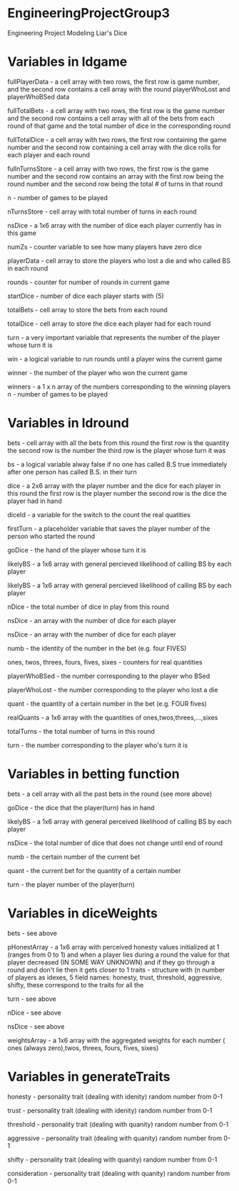 # EngineeringProjectGroup3
Engineering Project Modeling Liar's Dice


# Variables in ldgame

fullPlayerData - a cell array with two rows, the first row is game number, and the second row contains a cell array with the round playerWhoLost and playerWhoBSed data

fullTotalBets - a cell array with two rows, the first row is the game number and the second row contains a cell array with all of the bets from each round of that game and the total number of dice in the corresponding round

fullTotalDice - a cell array with two rows, the first row containing the game number and the second row containing a cell array with the dice rolls for each player and each round

fullnTurnsStore - a cell array with two rows, the first row is the game number and the second row contains an array with the first row being the round number and the second row being the total # of turns in that round

n - number of games to be played

nTurnsStore - cell array with total number of turns in each round

nsDice - a 1x6 array with the number of dice each player currently has in this game

numZs - counter variable to see how many players have zero dice

playerData - cell array to store the players who lost a die and who called BS in each round

rounds - counter for number of rounds in current game

startDice - number of dice each player starts with (5)

totalBets - cell array to store the bets from each round

totalDice - cell array to store the dice each player had for each round

turn - a very important variable that represents the number of the player whose turn it is

win - a logical variable to run rounds until a player wins the current game

winner - the number of the player who won the current game

winners - a 1 x n array of the numbers corresponding to the winning players
n - number of games to be played


# Variables in ldround

bets - cell array with all the bets from this round
       the first row is the quantity
       the second row is the number
       the third row is the player whose turn it was
       
bs - a logical variable alway false if no one has called B.S
     true immediately after one person has called B.S. in their turn
     
dice - a 2x6 array with the player number and the dice for each player in this round
       the first row is the player number
       the second row is the dice the player had in hand
       
diceId -  a variable for the switch to the count the real quatities

firstTurn - a placeholder variable that saves the player number of the person who started the round

goDice - the hand of the player whose turn it is

likelyBS - a 1x6 array with general percieved likelihood of calling BS by each player

likelyBS - a 1x6 array with general percieved likelihood of calling BS by each player

nDice - the total number of dice in play from this round

nsDice - an array with the number of dice for each player

nsDice - an array with the number of dice for each player

numb - the identity of the number in the bet (e.g. four FIVES)

ones, twos, threes, fours, fives, sixes - counters for real quantities

playerWhoBSed - the number corresponding to the player who BSed

playerWhoLost - the number corresponding to the player who lost a die

quant - the quantity of a certain number in the bet (e.g. FOUR fives)

realQuants - a 1x6 array with the quantities of ones,twos,threes,...,sixes

totalTurns - the total number of turns in this round

turn - the number corresponding to the player who's turn it is


# Variables in betting function

bets - a cell array with all the past bets in the round (see more above)

goDice - the dice that the player(turn) has in hand

likelyBS - a 1x6 array with general perceived likelihood of calling BS by each player

nsDice - the total number of dice that does not change until end of round

numb - the certain number of the current bet

quant - the current bet for the quantity of a certain number

turn - the player number of the player(turn)

# Variables in diceWeights

bets -  see above

pHonestArray - a 1x6 array with perceived honesty values initialized at 1 (ranges from 0 to 1) and when a player lies during a round the                value for that player decreased (IN SOME WAY UNKNOWN) and if they go through a round and don't lie then it gets closer to 
               1
traits - structure with (n number of players as idexes, 5 field names: honesty, trust, threshold, aggressive, shifty, these correspond to the traits for all the 

turn - see above

nDice - see above

nsDice - see above

weightsArray - a 1x6 array with the aggregated weights for each number ( ones (always zero),twos, threes, fours, fives, sixes)

# Variables in generateTraits

honesty - personality trait (dealing with idenity) random number from 0-1

trust - personality trait (dealing with idenity) random number from 0-1

threshold - personality trait (dealing with quanity) random number from 0-1

aggressive - personality trait (dealing with quanity) random number from 0-1

shifty - personality trait (dealing with quanity) random number from 0-1

consideration - personality trait (dealing with quanity) random number from 0-1




